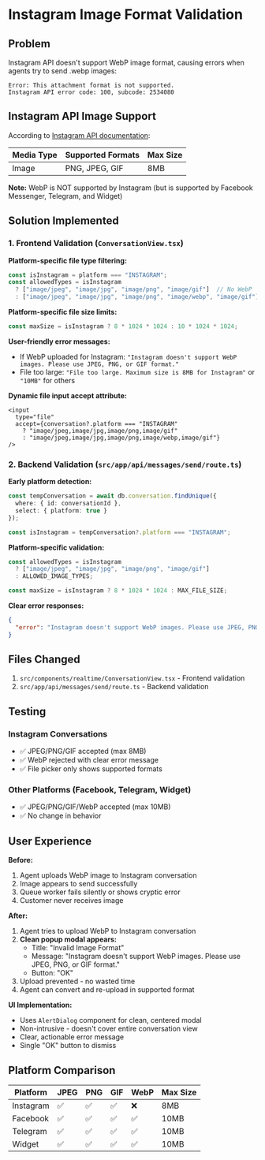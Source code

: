 # Instagram Image Format Validation

## Problem
Instagram API doesn't support WebP image format, causing errors when agents try to send .webp images:
```
Error: This attachment format is not supported.
Instagram API error code: 100, subcode: 2534080
```

## Instagram API Image Support
According to [Instagram API documentation](https://developers.facebook.com/docs/instagram-platform/instagram-api-with-instagram-login/send-messages):

| Media Type | Supported Formats | Max Size |
|------------|------------------|----------|
| Image      | PNG, JPEG, GIF   | 8MB      |

**Note:** WebP is NOT supported by Instagram (but is supported by Facebook Messenger, Telegram, and Widget)

## Solution Implemented

### 1. Frontend Validation (`ConversationView.tsx`)

**Platform-specific file type filtering:**
```typescript
const isInstagram = platform === "INSTAGRAM";
const allowedTypes = isInstagram 
  ? ["image/jpeg", "image/jpg", "image/png", "image/gif"]  // No WebP
  : ["image/jpeg", "image/jpg", "image/png", "image/webp", "image/gif"];
```

**Platform-specific file size limits:**
```typescript
const maxSize = isInstagram ? 8 * 1024 * 1024 : 10 * 1024 * 1024;
```

**User-friendly error messages:**
- If WebP uploaded for Instagram: `"Instagram doesn't support WebP images. Please use JPEG, PNG, or GIF format."`
- File too large: `"File too large. Maximum size is 8MB for Instagram"` or `"10MB"` for others

**Dynamic file input accept attribute:**
```tsx
<input
  type="file"
  accept={conversation?.platform === "INSTAGRAM" 
    ? "image/jpeg,image/jpg,image/png,image/gif"
    : "image/jpeg,image/jpg,image/png,image/webp,image/gif"}
/>
```

### 2. Backend Validation (`src/app/api/messages/send/route.ts`)

**Early platform detection:**
```typescript
const tempConversation = await db.conversation.findUnique({
  where: { id: conversationId },
  select: { platform: true }
});

const isInstagram = tempConversation?.platform === "INSTAGRAM";
```

**Platform-specific validation:**
```typescript
const allowedTypes = isInstagram
  ? ["image/jpeg", "image/jpg", "image/png", "image/gif"]
  : ALLOWED_IMAGE_TYPES;

const maxSize = isInstagram ? 8 * 1024 * 1024 : MAX_FILE_SIZE;
```

**Clear error responses:**
```json
{
  "error": "Instagram doesn't support WebP images. Please use JPEG, PNG, or GIF format."
}
```

## Files Changed
1. `src/components/realtime/ConversationView.tsx` - Frontend validation
2. `src/app/api/messages/send/route.ts` - Backend validation

## Testing

### Instagram Conversations
- ✅ JPEG/PNG/GIF accepted (max 8MB)
- ✅ WebP rejected with clear error message
- ✅ File picker only shows supported formats

### Other Platforms (Facebook, Telegram, Widget)
- ✅ JPEG/PNG/GIF/WebP accepted (max 10MB)
- ✅ No change in behavior

## User Experience

**Before:**
1. Agent uploads WebP image to Instagram conversation
2. Image appears to send successfully
3. Queue worker fails silently or shows cryptic error
4. Customer never receives image

**After:**
1. Agent tries to upload WebP to Instagram conversation
2. **Clean popup modal appears:**
   - Title: "Invalid Image Format"
   - Message: "Instagram doesn't support WebP images. Please use JPEG, PNG, or GIF format."
   - Button: "OK"
3. Upload prevented - no wasted time
4. Agent can convert and re-upload in supported format

**UI Implementation:**
- Uses `AlertDialog` component for clean, centered modal
- Non-intrusive - doesn't cover entire conversation view
- Clear, actionable error message
- Single "OK" button to dismiss

## Platform Comparison

| Platform  | JPEG | PNG | GIF | WebP | Max Size |
|-----------|------|-----|-----|------|----------|
| Instagram | ✅   | ✅  | ✅  | ❌   | 8MB      |
| Facebook  | ✅   | ✅  | ✅  | ✅   | 10MB     |
| Telegram  | ✅   | ✅  | ✅  | ✅   | 10MB     |
| Widget    | ✅   | ✅  | ✅  | ✅   | 10MB     |
